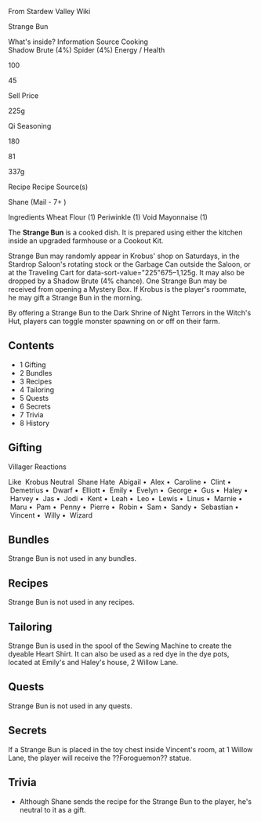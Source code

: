 From Stardew Valley Wiki

Strange Bun

What's inside? Information Source Cooking  
Shadow Brute (4%) Spider (4%) Energy / Health

100

45

Sell Price

225g

Qi Seasoning

180

81

337g

Recipe Recipe Source(s)

Shane (Mail - 7+ )

Ingredients Wheat Flour (1) Periwinkle (1) Void Mayonnaise (1)

The **Strange Bun** is a cooked dish. It is prepared using either the kitchen inside an upgraded farmhouse or a Cookout Kit.

Strange Bun may randomly appear in Krobus' shop on Saturdays, in the Stardrop Saloon's rotating stock or the Garbage Can outside the Saloon, or at the Traveling Cart for data-sort-value="225"675–1,125g. It may also be dropped by a Shadow Brute (4% chance). One Strange Bun may be received from opening a Mystery Box. If Krobus is the player's roommate, he may gift a Strange Bun in the morning.

By offering a Strange Bun to the Dark Shrine of Night Terrors in the Witch's Hut, players can toggle monster spawning on or off on their farm.

## Contents

- 1 Gifting
- 2 Bundles
- 3 Recipes
- 4 Tailoring
- 5 Quests
- 6 Secrets
- 7 Trivia
- 8 History

## Gifting

Villager Reactions

Like  Krobus Neutral  Shane Hate  Abigail •  Alex •  Caroline •  Clint •  Demetrius •  Dwarf •  Elliott •  Emily •  Evelyn •  George •  Gus •  Haley •  Harvey •  Jas •  Jodi •  Kent •  Leah •  Leo •  Lewis •  Linus •  Marnie •  Maru •  Pam •  Penny •  Pierre •  Robin •  Sam •  Sandy •  Sebastian •  Vincent •  Willy •  Wizard

## Bundles

Strange Bun is not used in any bundles.

## Recipes

Strange Bun is not used in any recipes.

## Tailoring

Strange Bun is used in the spool of the Sewing Machine to create the dyeable Heart Shirt. It can also be used as a red dye in the dye pots, located at Emily's and Haley's house, 2 Willow Lane.

## Quests

Strange Bun is not used in any quests.

## Secrets

If a Strange Bun is placed in the toy chest inside Vincent's room, at 1 Willow Lane, the player will receive the ??Foroguemon?? statue.

## Trivia

- Although Shane sends the recipe for the Strange Bun to the player, he's neutral to it as a gift.